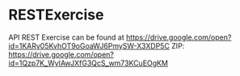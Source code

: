 # RESTExercise

API REST Exercise can be found at https://drive.google.com/open?id=1KARy05KvhOT9oGoaWJ6PmySW-X3XDP5C
ZIP: https://drive.google.com/open?id=1Qzp7K_WyIAwJXfG3QcS_wm73KCuEOgKM
